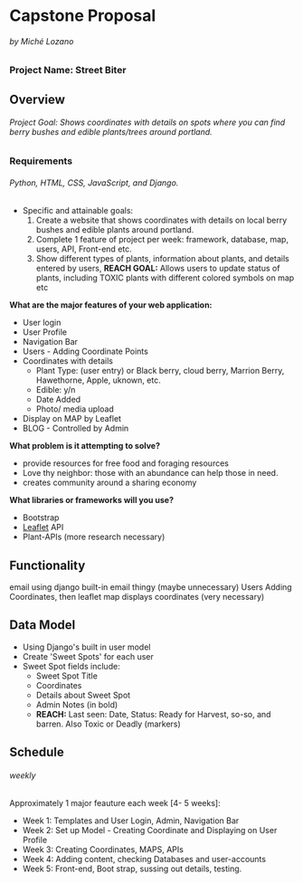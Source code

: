 # Capstone Proposal
###### by Miché Lozano

### Project Name: Street Biter

## Overview
###### Project Goal: Shows coordinates with details on spots where you can find berry bushes and edible plants/trees around portland.


### Requirements
######  Python, HTML, CSS, JavaScript, and Django.
* Specific and attainable goals: 
    1. Create a website that shows coordinates with details on local berry bushes and edible plants around portland.
    2. Complete 1 feature of project per week: framework, database, map, users, API, Front-end  etc.
    3. Show different types of plants, information about plants, and details entered by users, 
**REACH GOAL:** Allows users to update status of plants, including TOXIC plants with different colored symbols on map etc


**What are the major features of your web application:** 
* User login
* User Profile
* Navigation Bar
* Users - Adding Coordinate Points 
* Coordinates with details
    * Plant Type: (user entry) or Black berry, cloud berry, Marrion Berry, Hawethorne, Apple, uknown, etc.
    * Edible: y/n 
    * Date Added
    * Photo/ media upload 
* Display on MAP by Leaflet
* BLOG - Controlled by Admin

**What problem is it attempting to solve?** 
* provide resources for free food and foraging resources
* Love thy neighbor: those with an abundance can help those in need.
* creates community around a sharing economy
 
**What libraries or frameworks will you use?**
* Bootstrap
* [Leaflet](https://leafletjs.com/) API 
* Plant-APIs (more research necessary) 

## Functionality 
email using django built-in email thingy (maybe unnecessary)
Users Adding Coordinates, then leaflet map displays coordinates (very necessary)


## Data Model
* Using Django's built in user model
* Create 'Sweet Spots' for each user
* Sweet Spot fields include: 
    * Sweet Spot Title
    * Coordinates
    * Details about Sweet Spot
    * Admin Notes (in bold)
    * **REACH:** Last seen: Date, Status: Ready for Harvest, so-so, and barren. Also Toxic or Deadly (markers)


## Schedule
###### weekly 
Approximately 1 major feauture each week [4- 5 weeks]:
* Week 1: Templates and User Login, Admin, Navigation Bar
* Week 2: Set up Model - Creating Coordinate and Displaying on User Profile
* Week 3: Creating Coordinates, MAPS, APIs
* Week 4: Adding content, checking Databases and user-accounts
* Week 5: Front-end, Boot strap, sussing out details, testing.
